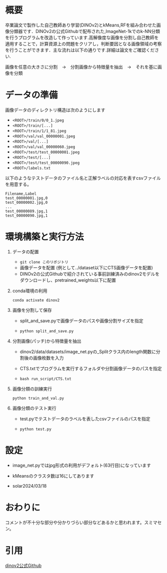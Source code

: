 # 概要

卒業論文で製作した自己教師あり学習(DINOv2)とkMeans,RFを組み合わせた画像分類器です．DINOv2の公式Githubで配布された,ImageNet-1kでのk-NN分類を行うプログラムを改造して作っています.高解像度な画像を分割し自己教師を適用することで，計算資源上の問題をクリアし，判断要因となる画像領域の考察を行うことができます．主な流れは以下の通りです.詳細は論文をご確認ください.

画像を任意の大きさに分割　→　分割画像から特徴量を抽出　→　それを基に画像を分類

# データの準備

画像データのディレクトリ構造は次のようにします

- `<ROOT>/train/0/0_1.jpeg`
- `<ROOT>/train/[...]`
- `<ROOT>/train/1/1_81.jpeg`
- `<ROOT>/val/val_00000001.jpeg`
- `<ROOT>/val/[...]`
- `<ROOT>/val/val_00000060.jpeg`
- `<ROOT>/test/test_00000001.jpeg`
- `<ROOT>/test/[...]`
- `<ROOT>/test/test_00000090.jpeg`
- `<ROOT>/labels.txt`

以下のようなテストデータのファイル名と正解ラベルの対応を表すcsvファイルを用意する。

```
Filename,Label
test_00000001.jpg,0
test_00000002.jpg,0
...
test_00000089.jpg,1
test_00000090.jpg,1
```

# 環境構築と実行方法

1. データの配置
    - `git clone このリポジトリ`
    - 画像データを配置 (例として../dataset以下にCTS画像データを配置)
    - DINOv2の公式Githubで紹介されている事前訓練済みのdinov2モデルをダウンロードし、pretrained_weights以下に配置

2. conda環境の利用

    `conda activate dinov2`

3. 画像を分割して保存

    - split_and_save.pyで画像データのパスや画像分割サイズを指定
    
    - `python split_and_save.py`

4. 分割画像(パッチ)から特徴量を抽出

    - dinov2/data/datasets/image_net.pyの_Splitクラス内のlength関数に分割後の画像枚数を入力
      
    - CTS.txtでプログラムを実行するフォルダや分割画像データのパスを指定

    - `bash run_script/CTS.txt `


6. 画像分類の訓練実行
    
    `python train_and_val.py`

8. 画像分類のテスト実行

    - test.pyでテストデータのラベルを表したcsvファイルのパスを指定

    - `python test.py`

# 設定

- image_net.pyではjpg形式の利用がデフォルト(63行目)になっています

- kMeansのクラスタ数は16にしてあります

- solar2024/03/18

# おわりに

コメントが不十分な部分や分かりづらい部分などあるかと思われます。スミマセン。

# 引用

[dinov2公式Github](https://github.com/facebookresearch/dinov2)


